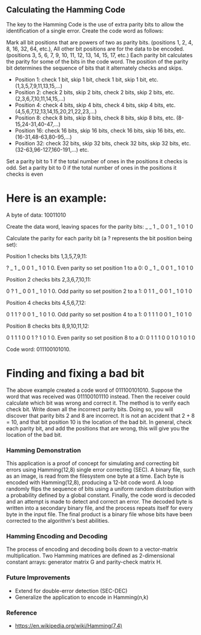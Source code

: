 Calculating the Hamming Code
------------------------------------
The key to the Hamming Code is the use of extra parity bits to allow the identification of a single error. Create the code word as follows:

Mark all bit positions that are powers of two as parity bits. (positions 1, 2, 4, 8, 16, 32, 64, etc.),
All other bit positions are for the data to be encoded. (positions 3, 5, 6, 7, 9, 10, 11, 12, 13, 14, 15, 17, etc.)
Each parity bit calculates the parity for some of the bits in the code word. The position of the parity bit determines the sequence of bits that it alternately checks and skips.
* Position 1: check 1 bit, skip 1 bit, check 1 bit, skip 1 bit, etc. (1,3,5,7,9,11,13,15,...)
* Position 2: check 2 bits, skip 2 bits, check 2 bits, skip 2 bits, etc. (2,3,6,7,10,11,14,15,...)
* Position 4: check 4 bits, skip 4 bits, check 4 bits, skip 4 bits, etc. (4,5,6,7,12,13,14,15,20,21,22,23,...)
* Position 8: check 8 bits, skip 8 bits, check 8 bits, skip 8 bits, etc. (8-15,24-31,40-47,...)
* Position 16: check 16 bits, skip 16 bits, check 16 bits, skip 16 bits, etc. (16-31,48-63,80-95,...)
* Position 32: check 32 bits, skip 32 bits, check 32 bits, skip 32 bits, etc. (32-63,96-127,160-191,...)
etc.

Set a parity bit to 1 if the total number of ones in the positions it checks is odd. Set a parity bit to 0 if the total number of ones in the positions it checks is even

# Here is an example:

A byte of data: 10011010

Create the data word, leaving spaces for the parity bits: _ _ 1 _ 0 0 1 _ 1 0 1 0

Calculate the parity for each parity bit (a ? represents the bit position being set):

Position 1 checks bits 1,3,5,7,9,11:

? _ 1 _ 0 0 1 _ 1 0 1 0. Even parity so set position 1 to a 0: 0 _ 1 _ 0 0 1 _ 1 0 1 0

Position 2 checks bits 2,3,6,7,10,11:

0 ? 1 _ 0 0 1 _ 1 0 1 0. Odd parity so set position 2 to a 1: 0 1 1 _ 0 0 1 _ 1 0 1 0

Position 4 checks bits 4,5,6,7,12:

0 1 1 ? 0 0 1 _ 1 0 1 0. Odd parity so set position 4 to a 1: 0 1 1 1 0 0 1 _ 1 0 1 0

Position 8 checks bits 8,9,10,11,12:

0 1 1 1 0 0 1 ? 1 0 1 0. Even parity so set position 8 to a 0: 0 1 1 1 0 0 1 0 1 0 1 0

Code word: 011100101010.

# Finding and fixing a bad bit

The above example created a code word of 011100101010. Suppose the word that was received was 011100101110 instead. Then the receiver could calculate which bit was wrong and correct it. The method is to verify each check bit. Write down all the incorrect parity bits. Doing so, you will discover that parity bits 2 and 8 are incorrect. It is not an accident that 2 + 8 = 10, and that bit position 10 is the location of the bad bit. In general, check each parity bit, and add the positions that are wrong, this will give you the location of the bad bit.

### Hamming Demonstration

This application is a proof of concept for simulating and correcting bit errors using Hamming(12,8) single error correcting (SEC). A binary file, such as an image, is read from the filesystem one byte at a time. Each byte is encoded with Hamming(12,8), producing a 12-bit code word. A loop randomly flips the sequence of bits using a uniform random distribution with a probability defined by a global constant. Finally, the code word is decoded and an attempt is made to detect and correct an error. The decoded byte is written into a secondary binary file, and the process repeats itself for every byte in the input file. The final product is a binary file whose bits have been corrected to the algorithm's best abilities.

### Hamming Encoding and Decoding

The process of encoding and decoding boils down to a vector-matrix multiplication. Two Hamming matrices are defined as 2-dimensional constant arrays: generator matrix G and parity-check matrix H.

### Future Improvements

* Extend for double-error detection (SEC-DEC) 
* Generalize the application to encode in Hamming(n,k)

### Reference 
* https://en.wikipedia.org/wiki/Hamming(7,4)
